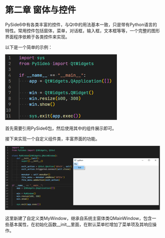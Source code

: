 # 第二章 窗体与控件

PySide6中有各类丰富的控件，与Qt中的用法基本一致，只是带有Python语言的特性。常用控件包括窗体，菜单，对话框，输入框，文本框等等，一个完整的图形界面程序依赖于各类控件来实现。

以下是一个简单的示例：

![1685520171350](image/Chapter2/1685520171350.png)

首先需要引用PySide6包，然后使用其中的组件展示即可。

接下来实现一个自定义组件类，丰富界面的功能。

![1685521086608](image/Chapter2/1685521086608.png)

这里新建了自定义类MyWindow，继承自系统主窗体类QMainWindow，包含一些基本属性，在初始化函数__init__里面，在默认菜单栏增加了菜单项及其响应操作。
